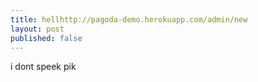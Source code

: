 ```yaml
---
title: hellhttp://pagoda-demo.herokuapp.com/admin/new
layout: post
published: false
---
```

i dont speek pik